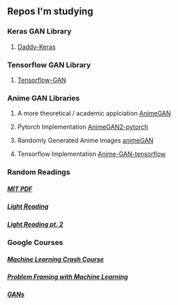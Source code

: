 ## Repos I'm studying


### Keras GAN Library 

1) [Daddy-Keras](https://github.com/eriklindernoren/Keras-GAN)


### Tensorflow GAN Library

1) [Tensorflow-GAN](https://github.com/jason71995/tf2_gan_library)


### Anime GAN Libraries

1) A more theoretical / academic applciation [AnimeGAN](https://github.com/TachibanaYoshino/AnimeGAN)

2) Pytorch Implementation [AnimeGAN2-pytorch](https://github.com/bryandlee/animegan2-pytorch)

3) Randomly Generated Anime Images [animeGAN](https://github.com/jayleicn/animeGAN)

4) Tensorflow Implementation [Anime-GAN-tensorflow](https://github.com/ANIME305/Anime-GAN-tensorflow)

### Random Readings 

##### [MIT PDF](https://openreview.net/pdf?id=Hyg_X2C5FX)

##### [Light Reading](https://towardsdatascience.com/understanding-generative-adversarial-networks-gans-cd6e4651a29)

##### [Light Reading pt. 2](https://machinelearningmastery.com/what-are-generative-adversarial-networks-gans)


### Google Courses 


##### [Machine Learning Crash Course](https://developers.google.com/machine-learning/crash-course)

##### [Problem Framing with Machine Learning](https://developers.google.com/machine-learning/problem-framing/)


##### [GANs](https://developers.google.com/machine-learning/gan)













